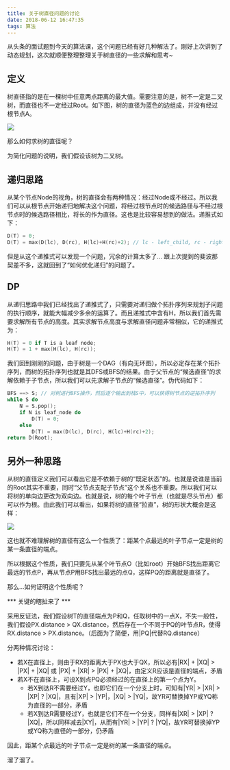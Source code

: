 ```yaml
---
title: 关于树直径问题的讨论
date: 2018-06-12 16:47:35
tags: 算法
---
```


从头条的面试题到今天的算法课，这个问题已经有好几种解法了。刚好上次讲到了动态规划，这次就顺便整理整理关于树直径的一些求解和思考~<!-- more -->



## 定义

树直径指的是在一棵树中任意两点距离的最大值。需要注意的是，树不一定是二叉树，而直径也不一定经过Root。如下图，树的直径为蓝色的边组成，并没有经过根节点A。

![](https://i.loli.net/2018/06/12/5b1f8cc5d2957.png)

那么如何求树的直径呢？

为简化问题的说明，我们假设该树为二叉树。



## 递归思路

从某个节点Node的视角，树的直径会有两种情况：经过Node或不经过。所以我们可以从根节点开始递归地解决这个问题，将经过根节点时的候选路径与不经过根节点时的候选路径相比，将长的作为直径。这也是比较容易想到的做法。递推式如下：

```c++
D(T) = 0;
D(T) = max(D(lc), D(rc), H(lc)+H(rc)+2); // lc - left_child, rc - right_child
```

但是从这个递推式可以发现一个问题，冗余的计算太多了… 跟上次提到的斐波那契差不多，这就回到了“如何优化递归”的问题了。



## DP

从递归思路中我们已经找出了递推式了，只需要对递归做个拓扑序列来规划子问题的执行顺序，就能大幅减少多余的运算了。而且递推式中含有H，所以我们首先需要求解所有节点的高度。其实求解节点高度与求解直径问题非常相似，它的递推式为：

```c++
H(T) = 0 if T is a leaf node;
H(T) = 1 + max(H(lc), H(rc));
```

我们回到刚刚的问题，由于树是一个DAG（有向无环图），所以必定存在某个拓扑序列，而树的拓扑序列也就是其DFS或BFS的结果。由于父节点的“候选直径”的求解依赖于子节点，所以我们可以先求解子节点的“候选直径”。伪代码如下：

```c++
BFS ==> S; // 对树进行BFS操作，然后逐个输出到栈S中，可以获得树节点的逆拓扑序列
while S do
    N = S.pop();
    if N is leaf_node do
        D(T) = 0;
    else
        D(T) = max(D(lc), D(rc), H(lc)+H(rc)+2);
return D(Root);
```



## 另外一种思路

从树的直径定义我们可以看出它是不依赖于树的“既定状态”的。也就是说谁是当前的Root其实不重要，同时“父节点支配子节点”这个关系也不重要。所以我们可以将树的单向边更改为双向边。也就是说，树的每个叶子节点（也就是尽头节点）都可以作为根。由此我们可以看出，如果将树的直径“拉直”，树的形状大概会是这样：

![](https://i.loli.net/2018/06/12/5b1f955d2d4de.png)

这也就不难理解树的直径有这么一个性质了：距某个点最远的叶子节点一定是树的某一条直径的端点。

所以根据这个性质，我们只要先从某个叶节点O（比如root）开始BFS找出距离它最远的节点P，再从节点P用BFS找出最远的点Q，这样PQ的距离就是直径了。

那么…如何证明这个性质呢？

\*\*\* 关键的瞎扯来了 \*\*\*

采用反证法，我们假设树T的直径端点为P和Q，任取树中的一点X，不失一般性，我们假设PX.distance > QX.distance，然后存在一个不同于PQ的叶节点R，使得RX.distance > PX.distance。（后面为了简便，用|PQ|代替RQ.distance）

分两种情况讨论：

- 若X在直径上，则由于RX的距离大于PX也大于QX，所以必有|RX| + |XQ| > |PX| + |XQ| 或 |PX| + |XR| > |PX| + |XQ|，由定义R应该是直径的端点，矛盾
- 若X不在直径上，可设X到点PQ必须经过的在直径上的第一个点为Y。
  - 若X到达R不需要经过Y，也即它们在一个分支上时，可知有|YR| > |XR| > |XP| ? |XQ|，且有|XP| > |YP|，|XQ| > |YQ|，故YR可替换掉YP或YQ称为直径的一部分，矛盾
  - 若X到达R需要经过Y，也就是它们不在一个分支，同样有|XR| > |XP| ? |XQ|，所以同样减去|XY|，从而有|YR| > |YP| ? |YQ|，故YR可替换掉YP或YQ称为直径的一部分，仍矛盾

因此，距某个点最远的叶子节点一定是树的某一条直径的端点。



溜了溜了。